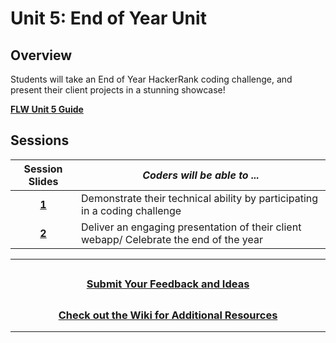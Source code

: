 # Unit 5: End of Year Unit

## Overview

Students will take an End of Year HackerRank coding challenge, and present their client projects in a stunning showcase!

[**FLW Unit 5 Guide**]()

## Sessions

|                                                       Session Slides                                                       | _Coders will be able to ..._                                 |
| :------------------------------------------------------------------------------------------------------------------------: | ------------------------------------------------------------ |
| [**1**]() | Demonstrate their technical ability by participating in a coding challenge         |
|       [**2**]()        | Deliver an engaging presentation of their client webapp/ Celebrate the end of the year |


---
## <h3 align="center"><a href="https://docs.google.com/forms/d/e/1FAIpQLSeQPPd3u1y_vV9426DjRjgzQHrzsMAIbdsGCxEU5uRj3bTleQ/viewform?usp=sf_link">Submit Your Feedback and Ideas</a></h3>

## <h3 align="center"><a href="https://github.com/itscodenation/curriculum-21-22/wiki">Check out the Wiki for Additional Resources</a></h3>

---

